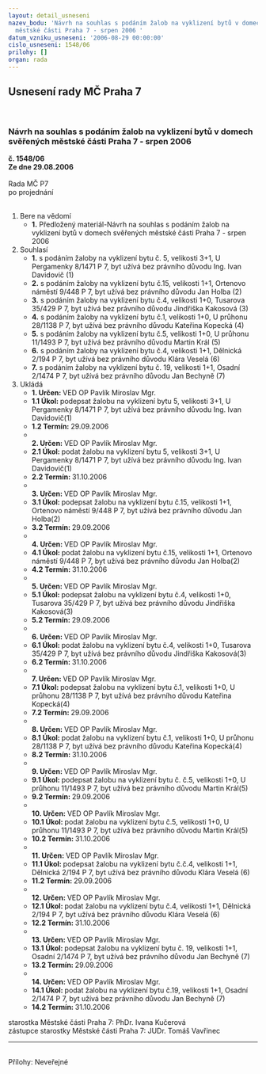 ```yaml
---
layout: detail_usneseni
nazev_bodu: 'Návrh na souhlas s podáním žalob na vyklizení bytů v domech svěřených
  městské části Praha 7 - srpen 2006 '
datum_vzniku_usneseni: '2006-08-29 00:00:00'
cislo_usneseni: 1548/06
prilohy: []
organ: rada
---
```

<div id="ucUsn_pList" class="usn">
	<span><h2>Usnesení rady MČ Praha 7 </h2>
<br></span><div class="standBody">
<span><h3>Návrh na souhlas s podáním žalob na vyklizení bytů v domech svěřených městské části Praha 7 - srpen 2006 </h3></span><div class="center">
		<strong>č. 1548/06</strong><br>
	</div>
<div class="center">
		<strong>Ze dne 29.08.2006</strong><br><br>
	</div>Rada MČ P7<br> po projednání<br><br><ol>
<li>Bere na vědomí<ul><li>
<strong>1.</strong> Předložený materiál-Návrh na souhlas s podáním žalob na vyklizení bytů v domech svěřených městské části Praha 7 - srpen 2006  </li></ul>
</li>
<li>Souhlasí<ul>
<li>
<strong>1.</strong> s podáním žaloby na vyklizení bytu č. 5, velikosti 3+1, U Pergamenky 8/1471 P 7, byt užívá bez právního důvodu Ing. Ivan Davidovič (1)</li>
<li>
<strong>2.</strong> s podáním žaloby na vyklizení bytu č.15, velikosti 1+1, Ortenovo náměstí 9/448 P 7, byt užívá bez právního důvodu Jan Holba (2) </li>
<li>
<strong>3.</strong> s podáním žaloby na vyklizení bytu č.4, velikosti 1+0, Tusarova 35/429 P 7, byt užívá bez právního důvodu Jindřiška Kakosová (3) </li>
<li>
<strong>4.</strong> s podáním žaloby na vyklizení bytu č.1, velikosti 1+0, U průhonu 28/1138 P 7, byt užívá bez právního důvodu Kateřina Kopecká (4) </li>
<li>
<strong>5.</strong> s podáním žaloby na vyklizení bytu č.5, velikosti 1+0, U průhonu 11/1493 P 7, byt užívá bez právního důvodu Martin Král (5) </li>
<li>
<strong>6.</strong> s podáním žaloby na vyklizení bytu č.4, velikosti 1+1, Dělnická 2/194 P 7, byt užívá bez právního důvodu Klára Veselá (6) </li>
<li>
<strong>7.</strong> s podáním žaloby na vyklizení bytu č. 19, velikosti 1+1, Osadní 2/1474 P 7, byt užívá bez právního důvodu Jan Bechyně (7)</li>
</ul>
</li>
<li>Ukládá<ul>
<li>
<strong>1. Určen: </strong>VED OP Pavlík Miroslav Mgr.</li>
<li>
<strong>1.1 Úkol: </strong>podepsat žalobu na vyklizení bytu 5, velikosti 3+1, U Pergamenky 8/1471 P 7, byt užívá bez právního důvodu Ing. Ivan Davidovič(1)</li>
<li>
<strong>1.2 Termín: </strong>29.09.2006</li>
<li>
<strong><br>2. Určen: </strong>VED OP Pavlík Miroslav Mgr.</li>
<li>
<strong>2.1 Úkol: </strong>podat žalobu na vyklizení bytu 5, velikosti 3+1, U Pergamenky 8/1471 P 7, byt užívá bez právního důvodu Ing. Ivan Davidovič(1)</li>
<li>
<strong>2.2 Termín: </strong>31.10.2006</li>
<li>
<strong><br>3. Určen: </strong>VED OP Pavlík Miroslav Mgr.</li>
<li>
<strong>3.1 Úkol: </strong>podepsat žalobu na vyklizení bytu č.15, velikosti 1+1, Ortenovo náměstí 9/448 P 7, byt užívá bez právního důvodu Jan Holba(2) </li>
<li>
<strong>3.2 Termín: </strong>29.09.2006</li>
<li>
<strong><br>4. Určen: </strong>VED OP Pavlík Miroslav Mgr.</li>
<li>
<strong>4.1 Úkol: </strong>podat žalobu na vyklizení bytu č.15, velikosti 1+1, Ortenovo náměstí 9/448 P 7, byt užívá bez právního důvodu Jan Holba(2) </li>
<li>
<strong>4.2 Termín: </strong>31.10.2006</li>
<li>
<strong><br>5. Určen: </strong>VED OP Pavlík Miroslav Mgr.</li>
<li>
<strong>5.1 Úkol: </strong>podepsat žalobu na vyklizení bytu č.4, velikosti 1+0, Tusarova 35/429 P 7, byt užívá bez právního důvodu Jindřiška Kakosová(3) </li>
<li>
<strong>5.2 Termín: </strong>29.09.2006</li>
<li>
<strong><br>6. Určen: </strong>VED OP Pavlík Miroslav Mgr.</li>
<li>
<strong>6.1 Úkol: </strong>podat žalobu na vyklizení bytu č.4, velikosti 1+0, Tusarova 35/429 P 7, byt užívá bez právního důvodu Jindřiška Kakosová(3) </li>
<li>
<strong>6.2 Termín: </strong>31.10.2006</li>
<li>
<strong><br>7. Určen: </strong>VED OP Pavlík Miroslav Mgr.</li>
<li>
<strong>7.1 Úkol: </strong>podepsat žalobu na vyklizení bytu č.1, velikosti 1+0, U průhonu 28/1138 P 7, byt užívá bez právního důvodu Kateřina Kopecká(4) </li>
<li>
<strong>7.2 Termín: </strong>29.09.2006</li>
<li>
<strong><br>8. Určen: </strong>VED OP Pavlík Miroslav Mgr.</li>
<li>
<strong>8.1 Úkol: </strong>podat žalobu na vyklizení bytu č.1, velikosti 1+0, U průhonu 28/1138 P 7, byt užívá bez právního důvodu Kateřina Kopecká(4) </li>
<li>
<strong>8.2 Termín: </strong>31.10.2006</li>
<li>
<strong><br>9. Určen: </strong>VED OP Pavlík Miroslav Mgr.</li>
<li>
<strong>9.1 Úkol: </strong>podepsat žalobu na vyklizení bytu č. č.5, velikosti 1+0, U průhonu 11/1493 P 7, byt užívá bez právního důvodu Martin Král(5) </li>
<li>
<strong>9.2 Termín: </strong>29.09.2006</li>
<li>
<strong><br>10. Určen: </strong>VED OP Pavlík Miroslav Mgr.</li>
<li>
<strong>10.1 Úkol: </strong>podat žalobu na vyklizení bytu  č.5, velikosti 1+0, U průhonu 11/1493 P 7, byt užívá bez právního důvodu Martin Král(5) </li>
<li>
<strong>10.2 Termín: </strong>31.10.2006</li>
<li>
<strong><br>11. Určen: </strong>VED OP Pavlík Miroslav Mgr.</li>
<li>
<strong>11.1 Úkol: </strong>podepsat žalobu na vyklizení bytu č.č.4, velikosti 1+1, Dělnická 2/194 P 7, byt užívá bez právního důvodu Klára Veselá  (6) </li>
<li>
<strong>11.2 Termín: </strong>29.09.2006</li>
<li>
<strong><br>12. Určen: </strong>VED OP Pavlík Miroslav Mgr.</li>
<li>
<strong>12.1 Úkol: </strong>podat žalobu na vyklizení bytu č.4, velikosti 1+1, Dělnická 2/194 P 7, byt užívá bez právního důvodu Klára Veselá  (6) </li>
<li>
<strong>12.2 Termín: </strong>31.10.2006</li>
<li>
<strong><br>13. Určen: </strong>VED OP Pavlík Miroslav Mgr.</li>
<li>
<strong>13.1 Úkol: </strong>podepsat žalobu na vyklizení bytu č. 19, velikosti 1+1, Osadní 2/1474 P 7, byt užívá bez právního důvodu Jan Bechyně (7)</li>
<li>
<strong>13.2 Termín: </strong>29.09.2006</li>
<li>
<strong><br>14. Určen: </strong>VED OP Pavlík Miroslav Mgr.</li>
<li>
<strong>14.1 Úkol: </strong>podat žalobu na vyklizení bytu č.19, velikosti 1+1, Osadní 2/1474 P 7, byt užívá bez právního důvodu Jan Bechyně (7)</li>
<li>
<strong>14.2 Termín: </strong>31.10.2006</li>
</ul>
</li>
</ol>starostka Městské části Praha 7: PhDr. Ivana Kučerová<br>zástupce starostky Městské části Praha 7: JUDr. Tomáš Vavřinec <hr>
<br>Přílohy: Neveřejné</div>
</div>